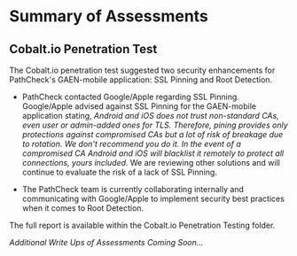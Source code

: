 # Summary of Assessments

## Cobalt.io Penetration Test
The Cobalt.io penetration test suggested two security enhancements for PathCheck's GAEN-mobile application: SSL Pinning and Root Detection. 

* PathCheck contacted Google/Apple regarding SSL Pinning.  Google/Apple advised against SSL Pinning for the GAEN-mobile application stating, _Android and iOS does not trust non-standard CAs, even user or admin-added ones for TLS. Therefore, pining provides only protections against compromised CAs but a lot of risk of breakage due to rotation. We don't recommend you do it. In the event of a compromised CA Android and iOS will blacklist it remotely to protect all connections, yours included._  We are reviewing other solutions and will continue to evaluate the risk of a lack of SSL Pinning.

* The PathCheck team is currently collaborating internally and communicating with Google/Apple to implement security best practices when it comes to Root Detection.

The full report is available within the Cobalt.io Penetration Testing folder.

_Additional Write Ups of Assessments Coming Soon..._
